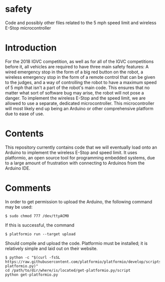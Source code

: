 # safety
Code and possibly other files related to the 5 mph speed limit and wireless E-Stop microcontroller

# Introduction
For the 2018 IGVC competition, as well as for all of the IGVC competitions before it, all vehicles are required to have three main safety features: A wired emergency stop in the form of a big red button on the robot, a wireless emergency stop in the form of a remote control that can be given to the judges, and a way of controlling the robot to have a maximum speed of 5 mph that isn't a part of the robot's main code. This ensures that no matter what sort of software bug may arise, the robot will not pose a danger.
To implement the wireless E-Stop and the speed limit, we are allowed to use a separate, dedicated microcontroller. This microcontroller will most likely end up being an Arduino or other comprehensive platform due to ease of use.

# Contents
This repository currently contains code that we will eventually load onto an Arduino to implement the wireless E-Stop and speed limit. It uses platformio, an open source tool for programming embedded systems, due to a large amount of frustration with connecting to Arduinos from the Arduino IDE. 

# Comments
In order to get permission to upload the Arduino, the following command may be used:

```
$ sudo chmod 777 /dev/ttyACM0
```

If this is successful, the command

```
$ platformio run --target upload
```

Should compile and upload the code. Platformio must be installed; it is relatively simple and laid out on their website.

```
$ python -c "$(curl -fsSL https://raw.githubusercontent.com/platformio/platformio/develop/scripts/get-platformio.py)"
cd /path/to/dir/where/is/located/get-platformio.py/script
python get-platformio.py
```

